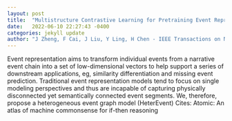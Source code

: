 ```yaml
---
layout: post
title:  "Multistructure Contrastive Learning for Pretraining Event Representation"
date:   2022-06-10 22:27:43 -0400
categories: jekyll update
author: "J Zheng, F Cai, J Liu, Y Ling, H Chen - IEEE Transactions on Neural Networks and , 2022"
---
```

Event representation aims to transform individual events from a narrative event chain into a set of low-dimensional vectors to help support a series of downstream applications, eg, similarity differentiation and missing event prediction. Traditional event representation models tend to focus on single modeling perspectives and thus are incapable of capturing physically disconnected yet semantically connected event segments. We, therefore, propose a heterogeneous event graph model (HeterEvent) 
Cites: Atomic: An atlas of machine commonsense for if-then reasoning
